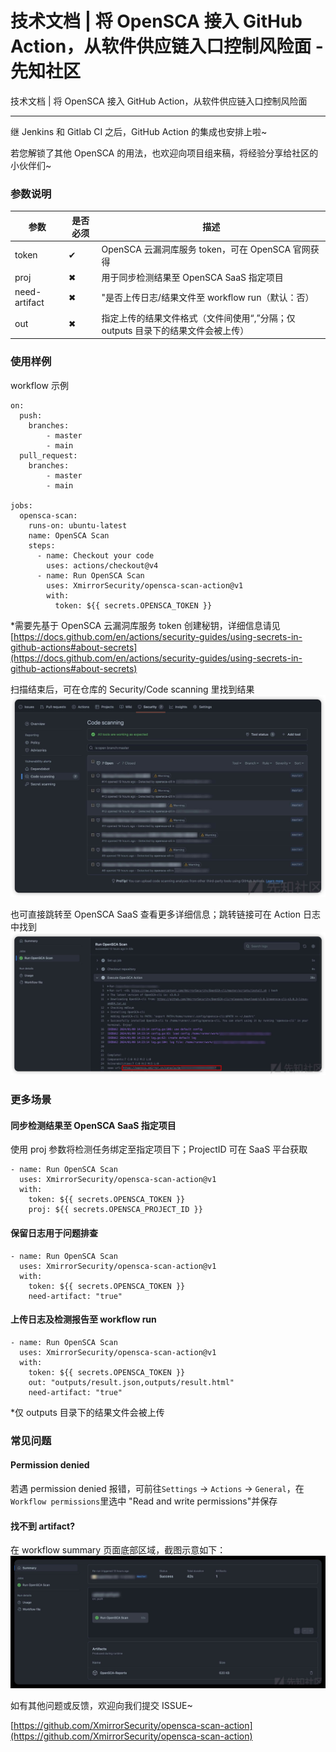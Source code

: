 

# 技术文档 | 将 OpenSCA 接入 GitHub Action，从软件供应链入口控制风险面 - 先知社区

技术文档 | 将 OpenSCA 接入 GitHub Action，从软件供应链入口控制风险面

- - -

继 Jenkins 和 Gitlab CI 之后，GitHub Action 的集成也安排上啦~

若您解锁了其他 OpenSCA 的用法，也欢迎向项目组来稿，将经验分享给社区的小伙伴们~

### 参数说明

| 参数  | 是否必须 | 描述  |
| --- | --- | --- |
| token | ✔   | OpenSCA 云漏洞库服务 token，可在 OpenSCA 官网获得 |
| proj | ✖   | 用于同步检测结果至 OpenSCA SaaS 指定项目 |
| need-artifact | ✖   | "是否上传日志/结果文件至 workflow run（默认：否） |
| out | ✖   | 指定上传的结果文件格式（文件间使用“,”分隔；仅 outputs 目录下的结果文件会被上传） |

### 使用样例

workflow 示例

```plain
on:
  push:
    branches:
        - master
        - main
  pull_request:
    branches:
        - master
        - main

jobs:
  opensca-scan:
    runs-on: ubuntu-latest
    name: OpenSCA Scan
    steps:
      - name: Checkout your code
        uses: actions/checkout@v4
      - name: Run OpenSCA Scan
        uses: XmirrorSecurity/opensca-scan-action@v1
        with:
          token: ${{ secrets.OPENSCA_TOKEN }}
```

\*需要先基于 OpenSCA 云漏洞库服务 token 创建秘钥，详细信息请见[https://docs.github.com/en/actions/security-guides/using-secrets-in-github-actions#about-secrets](https://docs.github.com/en/actions/security-guides/using-secrets-in-github-actions#about-secrets)

扫描结束后，可在仓库的 Security/Code scanning 里找到结果  
[![](assets/1705890854-e67ddcf6e5afb74837fa7c31e272e41b.jpg)](https://xzfile.aliyuncs.com/media/upload/picture/20240118111154-55131596-b5af-1.jpg)

也可直接跳转至 OpenSCA SaaS 查看更多详细信息；跳转链接可在 Action 日志中找到  
[![](assets/1705890854-486bf810708b15e88e106c2b619b6879.jpg)](https://xzfile.aliyuncs.com/media/upload/picture/20240118111206-5c0827f6-b5af-1.jpg)

### 更多场景

#### 同步检测结果至 OpenSCA SaaS 指定项目

使用 proj 参数将检测任务绑定至指定项目下；ProjectID 可在 SaaS 平台获取

```plain
- name: Run OpenSCA Scan
  uses: XmirrorSecurity/opensca-scan-action@v1
  with:
    token: ${{ secrets.OPENSCA_TOKEN }}
    proj: ${{ secrets.OPENSCA_PROJECT_ID }}
```

#### 保留日志用于问题排查

```plain
- name: Run OpenSCA Scan
  uses: XmirrorSecurity/opensca-scan-action@v1
  with:
    token: ${{ secrets.OPENSCA_TOKEN }}
    need-artifact: "true"
```

#### 上传日志及检测报告至 workflow run

```plain
- name: Run OpenSCA Scan
  uses: XmirrorSecurity/opensca-scan-action@v1
  with:
    token: ${{ secrets.OPENSCA_TOKEN }}
    out: "outputs/result.json,outputs/result.html"
    need-artifact: "true"
```

\*仅 outputs 目录下的结果文件会被上传

### 常见问题

#### Permission denied

若遇 permission denied 报错，可前往`Settings` -> `Actions` -> `General`，在`Workflow permissions`里选中 "Read and write permissions"并保存

#### 找不到 artifact?

在 workflow summary 页面底部区域，截图示意如下：  
[![](assets/1705890854-ba7c35052cfda1bfda192f23f90b5e33.jpg)](https://xzfile.aliyuncs.com/media/upload/picture/20240118111225-6758eca8-b5af-1.jpg)

如有其他问题或反馈，欢迎向我们提交 ISSUE~

[https://github.com/XmirrorSecurity/opensca-scan-action](https://github.com/XmirrorSecurity/opensca-scan-action)
